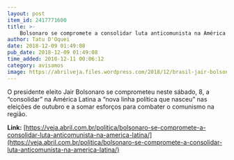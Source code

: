 ```yaml
---
layout: post
item_id: 2417771600
title: >-
    Bolsonaro se compromete a consolidar luta anticomunista na América Latina
author: Tatu D'Oquei
date: 2018-12-09 01:49:08
pub_date: 2018-12-09 01:49:08
time_added: 2018-12-11 00:06:12
category: avisamos
image: https://abrilveja.files.wordpress.com/2018/12/brasil-jair-bolsonaro-20181204-002.jpg?quality=70&strip=info&w=680&h=453&crop=1
---
```


O presidente eleito Jair Bolsonaro se comprometeu neste sábado, 8, a “consolidar” na América Latina a “nova linha política que nasceu” nas eleições de outubro e a somar esforços para combater o comunismo na região.

**Link:** [https://veja.abril.com.br/politica/bolsonaro-se-compromete-a-consolidar-luta-anticomunista-na-america-latina/](https://veja.abril.com.br/politica/bolsonaro-se-compromete-a-consolidar-luta-anticomunista-na-america-latina/)

